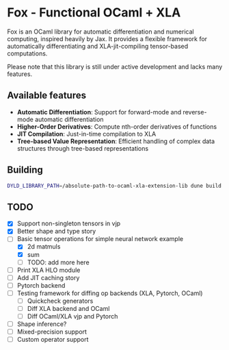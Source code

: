 # Fox - Functional OCaml + XLA

Fox is an OCaml library for automatic differentiation and numerical computing,
inspired heavily by Jax. It provides a flexible framework for automatically
differentiating and XLA-jit-compiling tensor-based computations.

Please note that this library is still under active development and lacks
many features.

## Available features

- **Automatic Differentiation**: Support for forward-mode and reverse-mode automatic differentiation
- **Higher-Order Derivatives**: Compute nth-order derivatives of functions
- **JIT Compilation**: Just-in-time compilation to XLA
- **Tree-based Value Representation**: Efficient handling of complex data structures through tree-based representations

<!-- TODO: add usage example -->

## Building

```bash
DYLD_LIBRARY_PATH=/absolute-path-to-ocaml-xla-extension-lib dune build @default @runtest -w
```

## TODO

- [x] Support non-singleton tensors in vjp
- [x] Better shape and type story
- [ ] Basic tensor operations for simple neural network example
  - [x] 2d matmuls
  - [x] sum
  - [ ] TODO: add more here
- [ ] Print XLA HLO module
- [ ] Add JIT caching story
- [ ] Pytorch backend
- [ ] Testing framework for diffing op backends (XLA, Pytorch, OCaml)
  - [ ] Quickcheck generators
  - [ ] Diff XLA backend and OCaml
  - [ ] Diff OCaml/XLA vjp and Pytorch
- [ ] Shape inference?
- [ ] Mixed-precision support
- [ ] Custom operator support